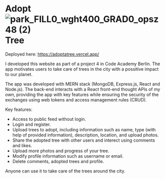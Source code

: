# Adopt ![park_FILL0_wght400_GRAD0_opsz48 (2)](https://user-images.githubusercontent.com/109080114/212047567-de669483-2053-4134-bc2e-bf114f9f8148.svg) Tree

Deployed here: https://adoptatree.vercel.app/ 

I developed this website as part of a project 4 in Code Academy Berlin. The app motivates users to take care of trees in the city with a possitive impact to our planet.

The app was developed with MERN stack (MongoDB, Express.js, React and Node.js). The back-end interacts with a React front-end thought APIs of my own, providing the app with key features while ensuring the security of the exchanges using web tokens and access management rules (CRUD).

Key features:
- Access to public feed without login.
- Login and register. 
- Upload trees to adopt, including information such as name, type (with help of provided information), description, location, and upload photos.
- Share the adopted tree with other users and interect using comments and likes. 
- Upload more photos and progress of your tree. 
- Modify profile information such as username or email. 
- Delete comments, adopted trees and profile.  

Anyone can use it to take care of the trees around the city.
